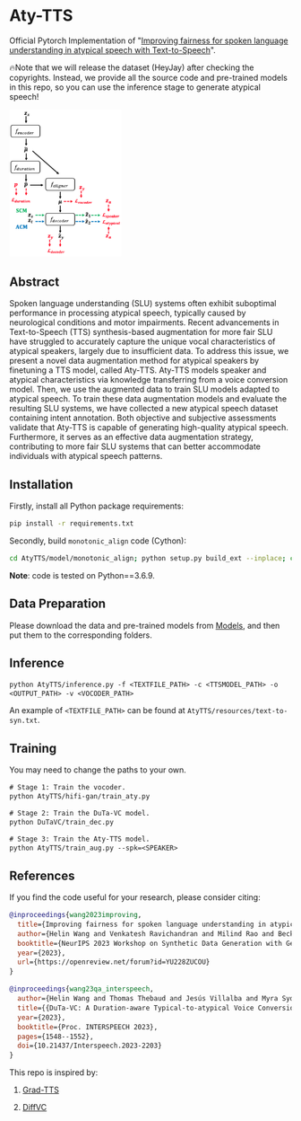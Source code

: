 # Aty-TTS
Official Pytorch Implementation of "[Improving fairness for spoken language understanding in atypical speech with Text-to-Speech](https://openreview.net/pdf?id=YU228ZUCOU)".

🔥Note that we will release the dataset (HeyJay) after checking the copyrights.
Instead, we provide all the source code and pre-trained models in this repo, so you can use the inference stage to generate atypical speech!

<img src="img\img.png" width="200">

## Abstract
Spoken language understanding (SLU) systems often exhibit suboptimal performance in processing atypical speech, typically caused by neurological conditions and motor impairments. Recent advancements in Text-to-Speech (TTS) synthesis-based augmentation for more fair SLU have struggled to accurately capture the unique vocal characteristics of atypical speakers, largely due to insufficient data. To address this issue, we present a novel data augmentation method for atypical speakers by finetuning a TTS model, called Aty-TTS. Aty-TTS models speaker and atypical characteristics via knowledge transferring from a voice conversion model. Then, we use the augmented data to train SLU models adapted to atypical speech. To train these data augmentation models and evaluate the resulting SLU systems, we have collected a new atypical speech dataset containing intent annotation. Both objective and subjective assessments validate that Aty-TTS is capable of generating high-quality atypical speech. Furthermore, it serves as an effective data augmentation strategy, contributing to more fair SLU systems that can better accommodate individuals with atypical speech patterns.

## Installation

Firstly, install all Python package requirements:

```bash
pip install -r requirements.txt
```

Secondly, build `monotonic_align` code (Cython):

```bash
cd AtyTTS/model/monotonic_align; python setup.py build_ext --inplace; cd ../..
```

**Note**: code is tested on Python==3.6.9.

## Data Preparation

Please download the data and pre-trained models from [Models](https://drive.google.com/drive/home), and then put them to the corresponding folders.


## Inference

```
python AtyTTS/inference.py -f <TEXTFILE_PATH> -c <TTSMODEL_PATH> -o <OUTPUT_PATH> -v <VOCODER_PATH>
```

An example of ```<TEXTFILE_PATH>``` can be found at ```AtyTTS/resources/text-to-syn.txt```.


## Training

You may need to change the paths to your own.

```
# Stage 1: Train the vocoder.
python AtyTTS/hifi-gan/train_aty.py
```

```
# Stage 2: Train the DuTa-VC model.
python DuTaVC/train_dec.py
```

```
# Stage 3: Train the Aty-TTS model.
python AtyTTS/train_aug.py --spk=<SPEAKER>
```


## References

If you find the code useful for your research, please consider citing:

```bibtex
@inproceedings{wang2023improving,
  title={Improving fairness for spoken language understanding in atypical speech with Text-to-Speech},
  author={Helin Wang and Venkatesh Ravichandran and Milind Rao and Becky Lammers and Myra Sydnor and Nicholas Maragakis and Ankur A. Butala and Jayne Zhang and Lora Clawson and Victoria Chovaz and Laureano Moro-Velazquez},
  booktitle={NeurIPS 2023 Workshop on Synthetic Data Generation with Generative AI},
  year={2023},
  url={https://openreview.net/forum?id=YU228ZUCOU}
}
```

```bibtex
@inproceedings{wang23qa_interspeech,
  author={Helin Wang and Thomas Thebaud and Jesús Villalba and Myra Sydnor and Becky Lammers and Najim Dehak and Laureano Moro-Velazquez},
  title={{DuTa-VC: A Duration-aware Typical-to-atypical Voice Conversion Approach with Diffusion Probabilistic Model}},
  year={2023},
  booktitle={Proc. INTERSPEECH 2023},
  pages={1548--1552},
  doi={10.21437/Interspeech.2023-2203}
}
```

This repo is inspired by:

1. [Grad-TTS](https://github.com/huawei-noah/Speech-Backbones/tree/main/Grad-TTS)

2. [DiffVC](https://github.com/huawei-noah/Speech-Backbones/tree/main/DiffVC)
